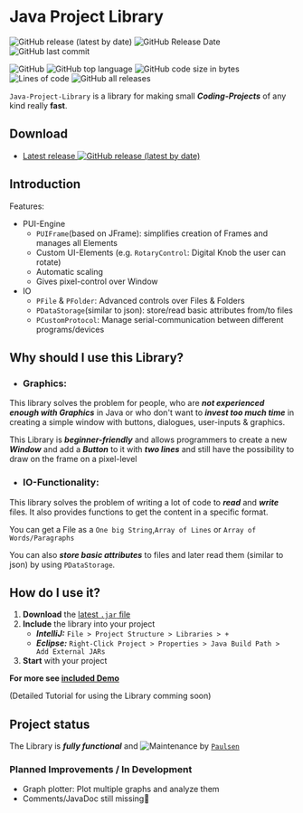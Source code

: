 
# Java Project Library

![GitHub release (latest by date)](https://img.shields.io/github/v/release/realPaulsen/Java-Project-Library?label=version)
![GitHub Release Date](https://img.shields.io/github/release-date/realPaulsen/Java-Project-Library?label=last%20RELEASE)
![GitHub last commit](https://img.shields.io/github/last-commit/realPaulsen/Java-Project-Library?label=last%20COMMIT)

![GitHub](https://img.shields.io/github/license/realPaulsen/Java-Project-Library)
![GitHub top language](https://img.shields.io/github/languages/top/realPaulsen/Java-Project-Library)
![GitHub code size in bytes](https://img.shields.io/github/languages/code-size/realPaulsen/Java-Project-Library)
![Lines of code](https://img.shields.io/tokei/lines/github/realPaulsen/Java-Project-Library)
![GitHub all releases](https://img.shields.io/github/downloads/realPaulsen/Java-Project-Library/total)

`Java-Project-Library` is a library for making small ***Coding-Projects*** of any kind really **fast**.

## Download

<!--  TODO: Update D-Link after every new Release  -->
- [Latest release ![GitHub release (latest by date) ](https://img.shields.io/github/v/release/realPaulsen/Java-Project-Library)](https://github.com/realPaulsen/Java-Project-Library/releases)

## Introduction

Features:
- PUI-Engine
  - `PUIFrame`(based on JFrame): simplifies creation of Frames and manages all Elements
  - Custom UI-Elements (e.g. `RotaryControl`: Digital Knob the user can rotate)
  - Automatic scaling
  - Gives pixel-control over Window
- IO
  - `PFile` & `PFolder`: Advanced controls over Files & Folders
  - `PDataStorage`(similar to json): store/read basic attributes from/to files
  - `PCustomProtocol`: Manage serial-communication between different programs/devices 

## Why should I use this Library?

- ### Graphics:

This library solves the problem for people, who are ***not experienced enough with Graphics*** in Java
or who don't want to ***invest too much time*** in creating a simple window with buttons, dialogues, user-inputs & graphics.

This Library is ***beginner-friendly*** and allows programmers to create a new ***Window*** and add a ***Button***
to it with ***two lines*** and still have the possibility to draw on the frame on a pixel-level
 
- ### IO-Functionality:

This library solves the problem of writing a lot of code to ***read*** and ***write*** files. It also provides functions
to get the content in a specific format.

You can get a File as a `One big String`,`Array of Lines` or `Array of Words/Paragraphs`

You can also ***store basic attributes*** to files and later read them (similar to json) by using `PDataStorage`.

## How do I use it?

1. **Download** the [latest `.jar` file](#downloads)
2. **Include** the library into your project
   - ***IntelliJ:*** `File > Project Structure > Libraries > +`
   - ***Eclipse:*** `Right-Click Project > Properties > Java Build Path > Add External JARs`
3. **Start** with your project

**For more see [included Demo](https://github.com/realPaulsen/Java-Project-Library/blob/main/src/com/paulsen/demo/Demo.java)**

(Detailed Tutorial for using the Library comming soon)

## Project status

The Library is ***fully functional*** and ![Maintenance](https://img.shields.io/maintenance/yes/2021)
by [`Paulsen`](https://github.com/realPaulsen)

### Planned Improvements / In Development

- Graph plotter: Plot multiple graphs and analyze them
- Comments/JavaDoc still missing😬

